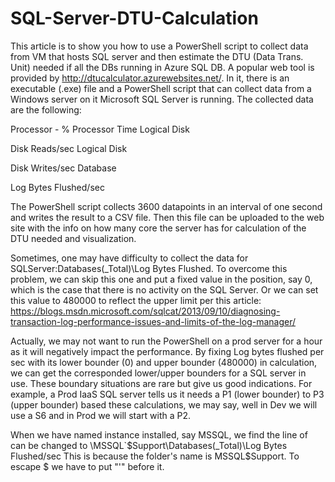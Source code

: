 # SQL-Server-DTU-Calculation
This article is to show you how to use a PowerShell script to collect data from VM that hosts SQL server and then estimate the DTU (Data Trans. Unit) needed if all the DBs running in Azure SQL DB.
A popular web tool is provided by http://dtucalculator.azurewebsites.net/. In it, there is an executable (.exe) file and a PowerShell script that can collect data from a Windows server on it Microsoft SQL Server is running. The collected data are the following:

Processor - % Processor Time Logical Disk

Disk Reads/sec Logical Disk

Disk Writes/sec Database

Log Bytes Flushed/sec

The PowerShell script collects 3600 datapoints in an interval of one second and writes the result to a CSV file. Then this file can be uploaded to the web site with the info on how many core the server has for calculation of the DTU needed and visualization.

Sometimes, one may have difficulty to collect the data for SQLServer:Databases(_Total)\Log Bytes Flushed. To overcome this problem, we can skip this one and put a fixed value in the position, say 0, which is the case that there is no activity on the SQL Server. Or we can set this value to 480000 to reflect the upper limit per this article:
https://blogs.msdn.microsoft.com/sqlcat/2013/09/10/diagnosing-transaction-log-performance-issues-and-limits-of-the-log-manager/

Actually, we may not want to run the PowerShell on a prod server for a hour as it will negatively impact the performance. By fixing Log bytes flushed per sec with its lower bounder (0) and upper bounder (480000) in calculation, we can get the corresponded lower/upper bounders for a SQL server in use. These boundary situations are rare but give us good indications. For example, a Prod IaaS SQL server tells us it needs a P1 (lower bounder) to P3 (upper bounder) based these calculations, we may say, well in Dev we will use a S6 and in Prod we will start with a P2.

When we have named instance installed, say MSSQL, we find the line of can be changed to 
\MSSQL`$Support\Databases(_Total)\Log Bytes Flushed/sec
This is because the folder's name is MSSQL$Support. To escape $ we have to put "'" before it. 

